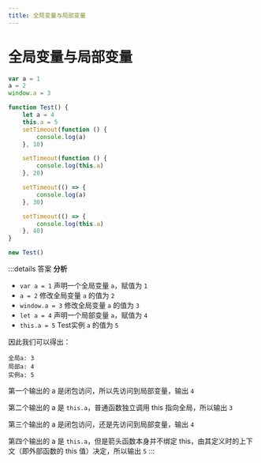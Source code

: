 ```yaml
---
title: 全局变量与局部变量
---
```


# 全局变量与局部变量

```js
var a = 1
a = 2
window.a = 3

function Test() {
    let a = 4
    this.a = 5
    setTimeout(function () {
        console.log(a) 
    }, 10)

    setTimeout(function () {
        console.log(this.a) 
    }, 20)

    setTimeout(() => {
        console.log(a) 
    }, 30)

    setTimeout(() => {
        console.log(this.a) 
    }, 40)
}

new Test()
```

:::details 答案
**分析**
- `var a = 1` 声明一个全局变量 `a`，赋值为 `1`
- `a = 2` 修改全局变量 `a` 的值为 `2`
- `window.a = 3` 修改全局变量 `a` 的值为 `3`
- `let a = 4` 声明一个局部变量 `a`，赋值为 `4`
- `this.a = 5` Test实例 `a` 的值为 `5`

因此我们可以得出：
```
全局a: 3
局部a: 4
实例a: 5
```
第一个输出的 a 是闭包访问，所以先访问到局部变量，输出 `4`

第二个输出的 a 是 `this.a`，普通函数独立调用 this 指向全局，所以输出 `3`

第三个输出的 a 是闭包访问，还是先访问到局部变量，输出 `4`

第四个输出的 a 是 `this.a`，但是箭头函数本身并不绑定 this，由其定义时的上下文（即外部函数的 this 值）决定，所以输出 `5`
:::